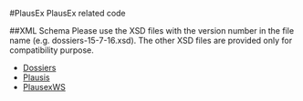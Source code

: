 #PlausEx
PlausEx related code

##XML Schema
Please use the XSD files with the version number in the file name (e.g. dossiers-15-7-16.xsd). The other XSD files are provided only for compatibility purpose.
* [Dossiers](https://github.com/BFS-SHS-MSAS/PlausEx/raw/master/dossiers-15-7-16.xsd)
* [Plausis](https://github.com/BFS-SHS-MSAS/PlausEx/raw/master/plausis-15-7-16.xsd)
* [PlausexWS](https://github.com/BFS-SHS-MSAS/PlausEx/raw/master/plausexws-16-10-20.wsdl)
